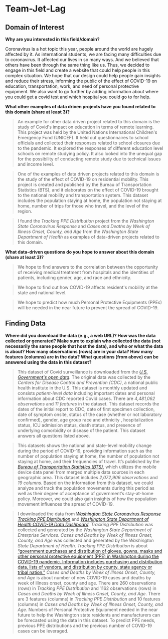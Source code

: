 # Team-Jet-Lag
## Domain of Interest
**Why are you interested in this field/domain?**

Coronavirus is a hot topic this year, people around the world are hugely affected by it. As international students, we are facing many difficulties due to coronavirus. It affected our lives in so many ways. And we believed that others have been through the same thing like us. Thus, we decided to engage in this field and create a website that could help people in this complex situation. We hope that our design could help people gain insights and reduce their stress, informing the public of the effect of COVID-19 on education, transportation, work, and need of personal protective equipment. We also want to go further by adding information about where you could get a covid test and which hospital you could go to for help.



**What other examples of data driven projects have you found related to this domain (share at least 3)?**

>An example for other data driven project related to this domain is the study of Covid's impact on education in terms of remote learning. This project was held by the United Nations International Children's Emergency Fund (UNICEF). It held out questionnaires to school officials and collected their responses related to school closures due to the pandemic. It explored the responses of different education level schools on remote studying policy. It also looked into the unequal gap for the possibility of conducting remote study due to technical issues and income level.

>One of the examples of data driven projects related to this domain is the study of the effect of COVID-19 on residential mobility. This project is created and published by the Bureau of Transportation Statistics (BTS), and it elaborates on the effect of COVID-19 brought to the national mobility and transportation system. This dataset includes the population staying at home, the population not staying at home, number of trips for those who travel, and the level of the region.

>I found the _Tracking PPE Distribution_ project from the _Washington State Coronavirus Response_ and _Cases and Deaths by Week of Illness Onset, County, and Age_ from the _Washington State Department of Health_ as examples of data-driven projects related to this domain.

**What data-driven questions do you hope to answer about this domain (share at least 3)?**

> We hope to find answers to the correlation between the opportunity of receiving medical treatment from hospitals and the identities of patients, including gender, age, and race and ethnicity.

>We hope to find out how COVID-19 affects resident's mobility at the state and national level.

>We hope to predict how much Personal Protective Equipments (PPEs) will be needed in the near future to prevent the spread of COVID-19.

## Finding Data
**Where did you download the data (e.g., a web URL)?
How was the data collected or generated? Make sure to explain who collected the data (not necessarily the same people that host the data), and who or what the data is about?
How many observations (rows) are in your data?
How many features (columns) are in the data?
What questions (from above) can be answered using the data in this dataset?**

> This dataset of Covid surveillance is downloaded from the [_U.S. Government's open data_](https://catalog.data.gov/dataset/covid-19-case-surveillance-public-use-data). The original data was collected by the _Centers for Disease Control and Prevention (CDC)_, a national public health institute in the U.S. This dataset is monthly updated and consists _patient-level data_ including important dates and personal information about CDC reported Covid cases. There are _4,481,062 observations_ and _11 features_ in the dataset. This dataset records the dates of the initial report to CDC, date of first specimen collection, date of symptom onsite, status of the case (whether or not laboratory confirmed), gender, age group race and ethnicity , hospitalization status, ICU admission status, death status, and presence of underlying comorbidity or disease of the patient. This dataset answers all questions listed above.

>This datasets shows the national and state-level mobility change during the period of COVID-19, providing information such as the number of population staying at home, the number of population not staying at home, and their frequencies of travel. It’s published by the [_Bureau of Transportation Statistics (BTS)_](https://catalog.data.gov/dataset/trips-by-distance),  which utilizes the mobile device data panel from merged multiple data sources in each geographic area. This dataset includes _2,072,906 observations_ and _19 columns_. Based on the information from this dataset, we could analyze and track the population movements during this period as well as their degree of acceptance of government’s stay-at-home policy. Moreover, we could also gain insights of how the population movement influences the spread of COVID-19.

>I downloaded the data from [_Washington State Coronavirus Response Tracking PPE Distribution_](https://coronavirus.wa.gov/what-you-need-know/personal-protective-equipment/tracking-ppe-distribution) and [_Washington State Department of Health COVID-19 Data Dashboard_](https://www.doh.wa.gov/Emergencies/COVID19/DataDashboard). _Tracking PPE Distribution_ was collected and generated by the _Washington State Department of Enterprise Services_. _Cases and Deaths by Week of Illness Onset, County, and Age_ was collected and generated by the _Washington State Department of Health_. _Tracking PPE Distribution_ is about [“government purchases and distribution of gloves, gowns, masks and other personal protective equipment (PPE) in Washington during the COVID-19 pandemic. Information includes purchasing and distribution data, lists of vendors, and distribution by county, state agency or tribal nation.”](https://data.wa.gov/Procurements-and-Contracts/Washington-State-Distribution-of-Personal-Protecti/u6t9-petu) _Cases and Deaths by Week of Illness Onset, County, and Age_ is about number of new COVID-19 cases and deaths by week of illness onset, county and age. There are 260 observations (rows) in _Tracking PPE Distribution_ and 1162 observations (rows) in _Cases and Deaths by Week of Illness Onset, County, and Age_. There are 3 features (columns) in _Tracking PPE Distribution_ and 10 features (columns) in _Cases and Deaths by Week of Illness Onset, County, and Age_. Numbers of Personal Protective Equipment needed in the near future to help the Washington state residents and manufacturers can be forecasted using the data in this dataset. To predict PPE needs, previous PPE distributions and the previous number of COVID-19 cases can be leveraged.
